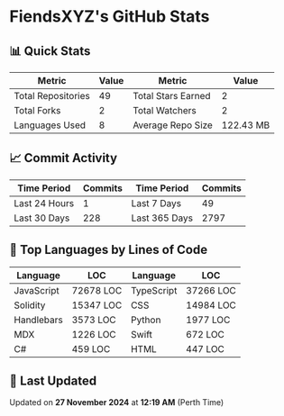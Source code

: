 # FiendsXYZ's GitHub Stats

## 📊 Quick Stats

| Metric               | Value       | Metric               | Value       |
|----------------------|-------------|----------------------|-------------|
| Total Repositories   | 49 | Total Stars Earned   | 2 |
| Total Forks          | 2 | Total Watchers       | 2 |
| Languages Used       | 8 | Average Repo Size    | 122.43 MB |

## 📈 Commit Activity

| Time Period      | Commits      | Time Period      | Commits      |
|------------------|--------------|------------------|--------------|
| Last 24 Hours    | 1 | Last 7 Days      | 49 |
| Last 30 Days     | 228 | Last 365 Days    | 2797 |

## 📝 Top Languages by Lines of Code

| Language       | LOC        | Language       | LOC        |
|----------------|------------|----------------|------------|
| JavaScript       | 72678 LOC  | TypeScript       | 37266 LOC  |
| Solidity       | 15347 LOC  | CSS       | 14984 LOC  |
| Handlebars       | 3573 LOC  | Python       | 1977 LOC  |
| MDX       | 1226 LOC  | Swift       | 672 LOC  |
| C#       | 459 LOC  | HTML       | 447 LOC  |

## 📅 Last Updated

Updated on **27 November 2024** at **12:19 AM** (Perth Time)
